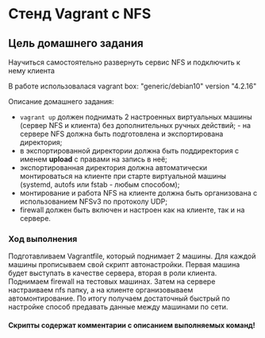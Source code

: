 # Стенд Vagrant с NFS 
## Цель домашнего задания
Научиться самостоятельно развернуть сервис NFS и подключить к нему клиента 

В работе использовалася vagrant box: "generic/debian10" version "4.2.16"

Описание домашнего задания:
- `vagrant up` должен поднимать 2 настроенных виртуальных машины (сервер NFS и клиента) без дополнительных ручных действий; - на сервере NFS должна быть подготовлена и экспортирована директория; 
- в экспортированной директории должна быть поддиректория с именем __upload__ с правами на запись в неё; 
- экспортированная директория должна автоматически монтироваться на клиенте при старте виртуальной машины (systemd, autofs или fstab -  любым способом); 
- монтирование и работа NFS на клиенте должна быть организована с использованием NFSv3 по протоколу UDP; 
- firewall должен быть включен и настроен как на клиенте, так и на сервере. 

### Ход выполнения
Подготавливаем Vagrantfile, который поднимает 2 машины. Для каждой машины прописываем свой скрипт автонастройки. Первая машина будет выступать в качестве сервера, вторая в роли клиента. Поднимаем firewall на тестовых машинах. Затем на сервере настраиваем nfs папку, а на клиенте организовываем автомонтирование. По итогу получаем достаточный быстрый по настройке способ предавать данные между машинами по сети.

#### Скрипты содержат комментарии с описанием выполняемых команд!
